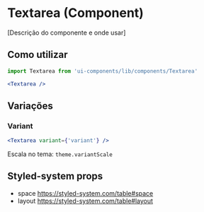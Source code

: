 # Textarea (Component)

[Descrição do componente e onde usar]

## Como utilizar

```js
import Textarea from 'ui-components/lib/components/Textarea'
```

```jsx
<Textarea />
```

## Variações

### Variant

```jsx
<Textarea variant={'variant'} />
```

Escala no tema: `theme.variantScale`

## Styled-system props

- space https://styled-system.com/table#space
- layout https://styled-system.com/table#layout

